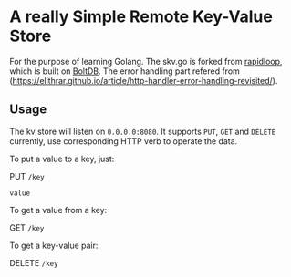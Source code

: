 # A really Simple Remote Key-Value Store

For the purpose of learning Golang. The skv.go is forked from
[rapidloop](https://github.com/rapidloop/skv), which is built on [BoltDB](https://github.com/boltdb/bolt). The error handling part refered from (https://elithrar.github.io/article/http-handler-error-handling-revisited/).


## Usage
The kv store will listen on `0.0.0.0:8080`. It supports `PUT`, `GET` and `DELETE` currently, use corresponding HTTP verb to operate the data.

To put a value to a key, just:

PUT `/key`
```
value
```


To get a value from a key:

GET `/key`


To get a key-value pair:

DELETE `/key`
